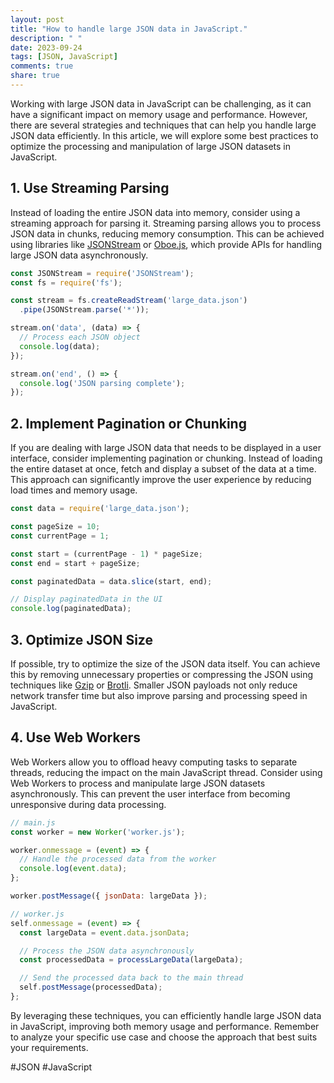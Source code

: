 ```yaml
---
layout: post
title: "How to handle large JSON data in JavaScript."
description: " "
date: 2023-09-24
tags: [JSON, JavaScript]
comments: true
share: true
---
```


Working with large JSON data in JavaScript can be challenging, as it can have a significant impact on memory usage and performance. However, there are several strategies and techniques that can help you handle large JSON data efficiently. In this article, we will explore some best practices to optimize the processing and manipulation of large JSON datasets in JavaScript.

## 1. Use Streaming Parsing

Instead of loading the entire JSON data into memory, consider using a streaming approach for parsing it. Streaming parsing allows you to process JSON data in chunks, reducing memory consumption. This can be achieved using libraries like [JSONStream](https://github.com/dominictarr/JSONStream) or [Oboe.js](https://github.com/jimhigson/oboe.js), which provide APIs for handling large JSON data asynchronously.

```javascript
const JSONStream = require('JSONStream');
const fs = require('fs');

const stream = fs.createReadStream('large_data.json')
  .pipe(JSONStream.parse('*'));

stream.on('data', (data) => {
  // Process each JSON object
  console.log(data);
});

stream.on('end', () => {
  console.log('JSON parsing complete');
});
```

## 2. Implement Pagination or Chunking

If you are dealing with large JSON data that needs to be displayed in a user interface, consider implementing pagination or chunking. Instead of loading the entire dataset at once, fetch and display a subset of the data at a time. This approach can significantly improve the user experience by reducing load times and memory usage.

```javascript
const data = require('large_data.json');

const pageSize = 10;
const currentPage = 1;

const start = (currentPage - 1) * pageSize;
const end = start + pageSize;

const paginatedData = data.slice(start, end);

// Display paginatedData in the UI
console.log(paginatedData);
```

## 3. Optimize JSON Size

If possible, try to optimize the size of the JSON data itself. You can achieve this by removing unnecessary properties or compressing the JSON using techniques like [Gzip](https://www.gzip.org/) or [Brotli](https://github.com/google/brotli). Smaller JSON payloads not only reduce network transfer time but also improve parsing and processing speed in JavaScript.

## 4. Use Web Workers

Web Workers allow you to offload heavy computing tasks to separate threads, reducing the impact on the main JavaScript thread. Consider using Web Workers to process and manipulate large JSON datasets asynchronously. This can prevent the user interface from becoming unresponsive during data processing.

```javascript
// main.js
const worker = new Worker('worker.js');

worker.onmessage = (event) => {
  // Handle the processed data from the worker
  console.log(event.data);
};

worker.postMessage({ jsonData: largeData });

// worker.js
self.onmessage = (event) => {
  const largeData = event.data.jsonData;

  // Process the JSON data asynchronously
  const processedData = processLargeData(largeData);

  // Send the processed data back to the main thread
  self.postMessage(processedData);
};
```

By leveraging these techniques, you can efficiently handle large JSON data in JavaScript, improving both memory usage and performance. Remember to analyze your specific use case and choose the approach that best suits your requirements.

#JSON #JavaScript